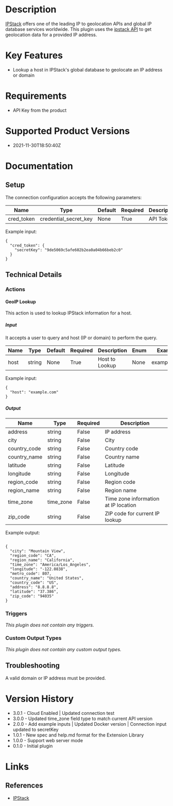 # Description

[IPStack](https://ipstack.com) offers one of the leading IP to geolocation APIs and global IP database services worldwide. This plugin uses the [ipstack API](https://ipstack.com/documentation) to get geolocation data for a provided IP address.


# Key Features

* Lookup a host in IPStack's global database to geolocate an IP address or domain

# Requirements

* API Key from the product

# Supported Product Versions

* 2021-11-30T18:50:40Z

# Documentation

## Setup

The connection configuration accepts the following parameters:

|Name|Type|Default|Required|Description|Enum|Example|
|----|----|-------|--------|-----------|----|-------|
|cred_token|credential_secret_key|None|True|API Token|None|9de5069c5afe602b2ea0a04b66beb2c0|

Example input:

```
{
  "cred_token": {
    "secretKey": "9de5069c5afe602b2ea0a04b66beb2c0"
  }
}

```

## Technical Details

### Actions

#### GeoIP Lookup

This action is used to lookup IPStack information for a host.

##### Input

It accepts a user to query and host (IP or domain) to perform the query.

|Name|Type|Default|Required|Description|Enum|Example|
|----|----|-------|--------|-----------|----|-------|
|host|string|None|True|Host to Lookup|None|example.com|

Example input:

```
{
  "host": "example.com"
}
```

##### Output

|Name|Type|Required|Description|
|----|----|--------|-----------|
|address|string|False|IP address|
|city|string|False|City|
|country_code|string|False|Country code|
|country_name|string|False|Country name|
|latitude|string|False|Latitude|
|longitude|string|False|Longitude|
|region_code|string|False|Region code|
|region_name|string|False|Region name|
|time_zone|time_zone|False|Time zone information at IP location|
|zip_code|string|False|ZIP code for current IP lookup|

Example output:

```

{
  "city": "Mountain View",
  "region_code": "CA",
  "region_name": "California",
  "time_zone": "America/Los_Angeles",
  "longitude": "-122.0838",
  "metro_code": 807,
  "country_name": "United States",
  "country_code": "US",
  "address": "8.8.8.8",
  "latitude": "37.386",
  "zip_code": "94035"
}

```

### Triggers

_This plugin does not contain any triggers._

### Custom Output Types

_This plugin does not contain any custom output types._

## Troubleshooting

A valid domain or IP address must be provided.

# Version History

* 3.0.1 - Cloud Enabled | Updated connection test
* 3.0.0 - Updated time_zone field type to match current API version
* 2.0.0 - Add example inputs | Updated Docker version | Connection input updated to secretKey
* 1.0.1 - New spec and help.md format for the Extension Library
* 1.0.0 - Support web server mode
* 0.1.0 - Initial plugin

# Links

## References

* [IPStack](https://ipstack.com)
